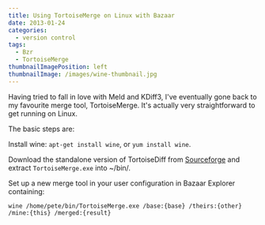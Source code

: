 ```yaml
---
title: Using TortoiseMerge on Linux with Bazaar
date: 2013-01-24
categories:
  - version control
tags:
  - Bzr
  - TortoiseMerge
thumbnailImagePosition: left
thumbnailImage: /images/wine-thumbnail.jpg
---
```


Having tried to fall in love with Meld and KDiff3, I've eventually gone back to my favourite merge tool, TortoiseMerge. It's actually very straightforward to get running on Linux.

<!--more-->

The basic steps are:

Install wine: `apt-get install wine`, or `yum install wine`.

Download the standalone version of TortoiseDiff from [Sourceforge](https://sourceforge.net/projects/tortoisesvn/files/OldFiles/Tools/) and extract `TortoiseMerge.exe` into ~/bin/.

Set up a new merge tool in your user configuration in Bazaar Explorer containing:

```
wine /home/pete/bin/TortoiseMerge.exe /base:{base} /theirs:{other} /mine:{this} /merged:{result}
```
